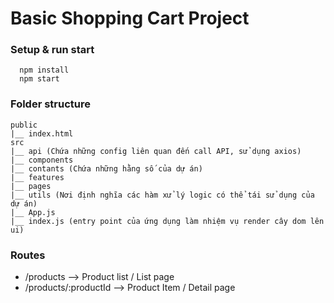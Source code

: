 # Basic Shopping Cart Project

### Setup & run start
```
  npm install
  npm start
```

### Folder structure

```
public
|__ index.html
src
|__ api (Chứa những config liên quan đến call API, sử dụng axios)
|__ components
|__ contants (Chứa những hằng số của dự án)
|__ features
|__ pages
|__ utils (Nơi định nghĩa các hàm xử lý logic có thể tái sử dụng của dự án)
|__ App.js
|__ index.js (entry point của ứng dụng làm nhiệm vụ render cây dom lên ui)
```

### Routes
- /products --> Product list / List page
- /products/:productId --> Product Item / Detail page

